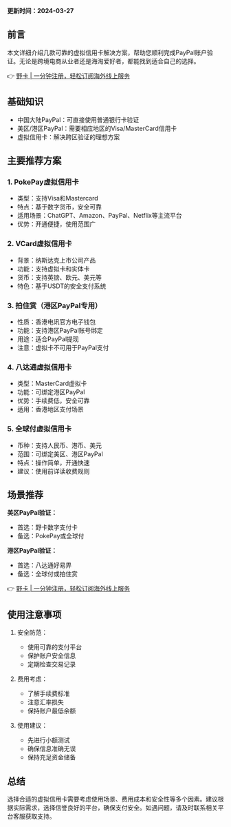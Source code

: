 **更新时间：2024-03-27**

## 前言

本文详细介绍几款可靠的虚拟信用卡解决方案，帮助您顺利完成PayPal账户验证。无论是跨境电商从业者还是海淘爱好者，都能找到适合自己的选择。

👉 [野卡 | 一分钟注册，轻松订阅海外线上服务](https://bit.ly/bewildcard)

## 基础知识

- 中国大陆PayPal：可直接使用普通银行卡验证
- 美区/港区PayPal：需要相应地区的Visa/MasterCard信用卡
- 虚拟信用卡：解决跨区验证的理想方案

## 主要推荐方案

### 1. PokePay虚拟信用卡

- 类型：支持Visa和Mastercard
- 特点：基于数字货币，安全可靠
- 适用场景：ChatGPT、Amazon、PayPal、Netflix等主流平台
- 优势：开通便捷，使用范围广

### 2. VCard虚拟信用卡

- 背景：纳斯达克上市公司产品
- 功能：支持虚拟卡和实体卡
- 货币：支持英镑、欧元、美元等
- 特色：基于USDT的安全支付系统

### 3. 拍住赏（港区PayPal专用）

- 性质：香港电讯官方电子钱包
- 功能：支持港区PayPal账号绑定
- 用途：适合PayPal提现
- 注意：虚拟卡不可用于PayPal支付

### 4. 八达通虚拟信用卡

- 类型：MasterCard虚拟卡
- 功能：可绑定港区PayPal
- 优势：手续费低，安全可靠
- 适用：香港地区支付场景

### 5. 全球付虚拟信用卡

- 币种：支持人民币、港币、美元
- 范围：可绑定美区、港区PayPal
- 特点：操作简单，开通快速
- 建议：使用前详读收费规则

## 场景推荐

**美区PayPal验证：**
- 首选：野卡数字支付卡
- 备选：PokePay或全球付

**港区PayPal验证：**
- 首选：八达通好易畀
- 备选：全球付或拍住赏

👉 [野卡 | 一分钟注册，轻松订阅海外线上服务](https://bit.ly/bewildcard)

## 使用注意事项

1. 安全防范：
   - 使用可靠的支付平台
   - 保护账户安全信息
   - 定期检查交易记录

2. 费用考虑：
   - 了解手续费标准
   - 注意汇率损失
   - 保持账户最低余额

3. 使用建议：
   - 先进行小额测试
   - 确保信息准确无误
   - 保持充足资金储备

## 总结

选择合适的虚拟信用卡需要考虑使用场景、费用成本和安全性等多个因素。建议根据实际需求，选择信誉良好的平台，确保支付安全。如遇问题，请及时联系相关平台客服获取支持。